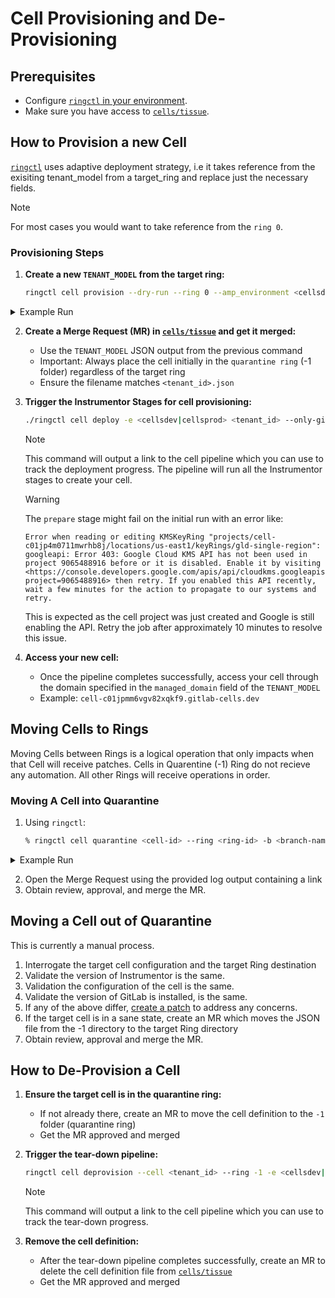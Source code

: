 # Cell Provisioning and De-Provisioning

## Prerequisites

- Configure [`ringctl` in your environment](https://gitlab.com/gitlab-com/gl-infra/ringctl#preparing-your-environment).
- Make sure you have access to [`cells/tissue`](https://ops.gitlab.net/gitlab-com/gl-infra/cells/tissue/).

## How to Provision a new Cell

[`ringctl`](https://gitlab.com/gitlab-com/gl-infra/ringctl) uses adaptive deployment strategy, i.e it takes reference from the exisiting tenant_model from a target_ring and replace just the necessary fields.

> [!note]
> For most cases you would want to take reference from the `ring 0`.

### Provisioning Steps

1. **Create a new `TENANT_MODEL` from the target ring:**

   ```bash
   ringctl cell provision --dry-run --ring 0 --amp_environment <cellsdev|cellsprod> --cell_id <cell_id>
   ```

  <details>
  <summary> Example Run </summary>

  ```bash
  ringctl cell provision --dry-run --ring 0 --amp_environment cellsdev --cell_id 134
  ```

  ```bash
  [DRY-RUN] CreateCommit - action: create - path: rings/cellsdev/-1/c01jpmm6vgv82xqkf9.json
  {
    "$schema": "https://gitlab-com.gitlab.io/gl-infra/gitlab-dedicated/tenant-model-schema/v1.62.0/tenant-model.json",
    "amp_gcp_project_id": "amp-b6f1",
    "audit_logging": false,
    "aws_account_id": "211125640907",
    "backup_region": "eu-west1",
    "byod": {
      "instance": "staging.gitlab.com"
    },
    "cells": {
      "cell_id": 134
    },
    "cloud_provider": "gcp",
    "cloudflare_waf": {
      "enabled": true,
      "migration_stage": "COMPLETE",
      "proxied": "NOT_PROXIED"
    },
    "dns_aws_account_id": "211125640907",
    "external_smtp_parameters": {
      "authentication": "login",
      "domain": "mg.staging.gitlab.com",
      "from": "gitlab@mg.gitlab.com",
      "host": "smtp.mailgun.org",
      "pool": true,
      "port": 2525,
      "reply": "noreply@staging.gitlab.com",
      "starttls": true,
      "tls": false,
      "username": "postmaster@mg.staging.gitlab.com"
    },
    "gcp_oidc_audience": "//iam.googleapis.com/projects/1002415312824/locations/global/workloadIdentityPools/gitlab-pool-oidc-amp-1290/providers/gitlab-jwt-amp-1290",
    "gcp_onboarding_state_region": "us-east1",
    "gcp_project_id": "cell-c01jpmm6vgv82xqkf9",
    "gitlab_version": "17.7.0",
    "instrumentor_version": "v16.620.1",
    "internal_reference": "cell-c01jpmm6vgv82xqkf9",
    "managed_domain": "cell-c01jpmm6vgv82xqkf9.gitlab-cells.dev",
    "perform_qa": true,
    "prerelease_version": "17.10.202503180906-6a387d336a7.c1c3e017782",
    "primary_region": "us-east1",
    "reference_architecture": "ra3k_v3",
    "reference_architecture_overlays": [],
    "sandbox_account": false,
    "service_account_impersonation_members": [],
    "site_regions": [
      "us-east1"
    ],
    "tenant_id": "c01jpmm6vgv82xqkf9",
    "use_gar_for_prerelease_image": true
  }
  ```

  </details>

2. **Create a Merge Request (MR) in [`cells/tissue`](https://ops.gitlab.net/gitlab-com/gl-infra/cells/tissue/) and get it merged:**
   - Use the `TENANT_MODEL` JSON output from the previous command
   - Important: Always place the cell initially in the `quarantine ring` (-1 folder) regardless of the target ring
   - Ensure the filename matches `<tenant_id>.json`

3. **Trigger the Instrumentor Stages for cell provisioning:**

   ```bash
   ./ringctl cell deploy -e <cellsdev|cellsprod> <tenant_id> --only-gitlab-upgrade=false
   ```

   > [!note]
   > This command will output a link to the cell pipeline which you can use to track the deployment progress.
   > The pipeline will run all the Instrumentor stages to create your cell.

   > [!warning]
   > The `prepare` stage might fail on the initial run with an error like:
   >
   > ```
   > Error when reading or editing KMSKeyRing "projects/cell-c01jp4m0711mwrhb8j/locations/us-east1/keyRings/gld-single-region": googleapi: Error 403: Google Cloud KMS API has not been used in project 9065488916 before or it is disabled. Enable it by visiting <https://console.developers.google.com/apis/api/cloudkms.googleapis.com/overview?project=9065488916> then retry. If you enabled this API recently, wait a few minutes for the action to propagate to our systems and retry.
   > ```
   >
   > This is expected as the cell project was just created and Google is still enabling the API.
   > Retry the job after approximately 10 minutes to resolve this issue.

4. **Access your new cell:**
   - Once the pipeline completes successfully, access your cell through the domain specified in the `managed_domain` field of the `TENANT_MODEL`
   - Example: `cell-c01jpmm6vgv82xqkf9.gitlab-cells.dev`

## Moving Cells to Rings

Moving Cells between Rings is a logical operation that only impacts when that Cell will receive patches.
Cells in Quarentine (-1) Ring do not recieve any automation.
All other Rings will receive operations in order.

### Moving A Cell into Quarantine

1. Using `ringctl`:

   ```bash
   % ringctl cell quarantine <cell-id> --ring <ring-id> -b <branch-name>
   ```

  <details>
  <summary> Example Run </summary>

  ```bash
  % ringctl cell quarantine c01j2t2v563b55mswz --ring 0 -b jts/test
  time=2025-04-01T15:49:04.424-04:00 level=WARN msg="DELIVERY_METRICS_URL or DELIVERY_METRICS_TOKEN not set, disabling metrics" DELIVERY_METRICS_URL=""
  time=2025-04-01T15:49:04.424-04:00 level=WARN msg="using default text icons; please select your preferred set of icons and store the value in the ringctl.yml file"
  time=2025-04-01T15:49:04.530-04:00 level=INFO msg="tissue client initialized" instance=https://ops.gitlab.net branch=jts/test dry_run=false amp=cellsdev project=gitlab-com/gl-infra/cells/tissue version=dev-g92b52bf-dirty local=false
  time=2025-04-01T15:49:04.864-04:00 level=WARN msg="branch not found, searching in default branch" branch=jts/test default_branch=main
  New branch: jts/test
  You can open a merge request visiting
        https://ops.gitlab.net/gitlab-com/gl-infra/cells/tissue/-/merge_requests/new?merge_request%5Bsource_branch%5D=jts%2Ftest
  time=2025-04-01T15:49:06.670-04:00 level=INFO msg="cell operation" ring=-1 amp=cellsdev action=move url=https://ops.gitlab.net/gitlab-com/gl-infra/cells/tissue/-/commit/6ac6e3fca1b34cbc1022c966e4f7a2028bf5899e
  time=2025-04-01T15:49:06.671-04:00 level=INFO msg="Successfully quarantined cell" cell_id=c01j2t2v563b55mswz
  ```

  </details>

2. Open the Merge Request using the provided log output containing a link
3. Obtain review, approval, and merge the MR.

## Moving a Cell out of Quarantine

This is currently a manual process.

1. Interrogate the target cell configuration and the target Ring destination
2. Validate the version of Instrumentor is the same.
3. Validation the configuration of the cell is the same.
3. Validate the version of GitLab is installed, is the same.
5. If any of the above differ, [create a patch](./patching.md) to address any concerns.
6. If the target cell is in a sane state, create an MR which moves the JSON file from the -1 directory to the target Ring directory
7. Obtain review, approval and merge the MR.


## How to De-Provision a Cell

1. **Ensure the target cell is in the quarantine ring:**
   - If not already there, create an MR to move the cell definition to the `-1` folder (quarantine ring)
   - Get the MR approved and merged

2. **Trigger the tear-down pipeline:**

   ```bash
   ringctl cell deprovision --cell <tenant_id> --ring -1 -e <cellsdev|cellsprod>
   ```

   > [!note]
   > This command will output a link to the cell pipeline which you can use to track the tear-down progress.

3. **Remove the cell definition:**
   - After the tear-down pipeline completes successfully, create an MR to delete the cell definition file from [`cells/tissue`](https://ops.gitlab.net/gitlab-com/gl-infra/cells/tissue/)
   - Get the MR approved and merged
